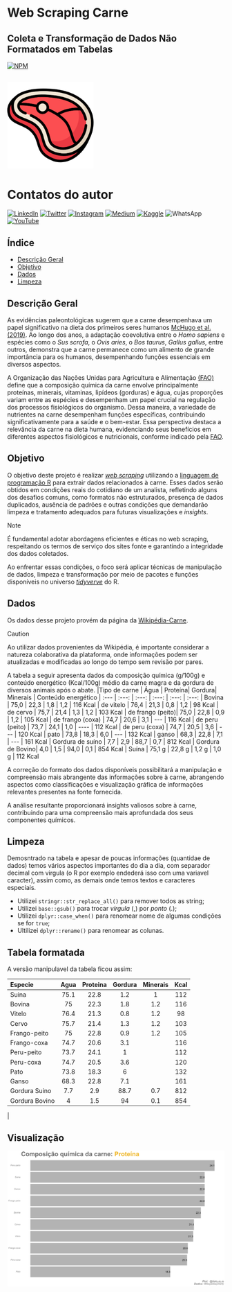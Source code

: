 # Web Scraping Carne

## Coleta e Transformação de Dados Não Formatados em Tabelas

[![NPM](https://img.shields.io/npm/l/react)](https://github.com/italomarquesmonteiro/web_scraping_carne/blob/main/LICENSE)

##

<img style="width:200px; height:200px;" src=".github/.vscode/Image/Icon meat.png" alt="Image Meat">

# Contatos do autor

[![LinkedIn](https://img.shields.io/badge/LinkedIn-0077B5?style=for-the-badge&logo=linkedin&logoColor=white)](https://www.linkedin.com/in/italomarquesmonteiro/)
[![Twitter](https://img.shields.io/badge/X-%23000000.svg?style=for-the-badge&logo=X&logoColor=white)](https://twitter.com/italommonteiro)
[![Instagram](https://img.shields.io/badge/Instagram-E4405F?style=for-the-badge&logo=instagram&logoColor=white)](https://instagram.com/italo.m.m)
[![Medium](https://img.shields.io/badge/Medium-12100E?style=for-the-badge&logo=medium&logoColor=white)](https://medium.com/@italomarquesmonteiro)
[![Kaggle](https://img.shields.io/badge/Kaggle-035a7d?style=for-the-badge&logo=kaggle&logoColor=white)](https://www.kaggle.com/talomarquesmonteiro)
![WhatsApp](https://img.shields.io/badge/WhatsApp-25D366?style=for-the-badge&logo=whatsapp&logoColor=white)
[![YouTube](https://img.shields.io/badge/YouTube-FF0000?style=for-the-badge&logo=youtube&logoColor=white)](https://www.youtube.com/channel/UCB_lseG8dAbdjuemJv-nHXw)

## Índice

- <a href="#descricao">Descrição Geral</a>
- <a href="#objetivo">Objetivo</a>
- <a href="#dados">Dados</a>
- <a href="#limpeza">Limpeza</a>


## Descrição Geral

As evidências paleontológicas sugerem que a carne desempenhava um papel significativo na dieta dos primeiros seres humanos [McHugo et al. (2019)](https://www.ncbi.nlm.nih.gov/pmc/articles/PMC6889691/). Ao longo dos anos, a adaptação coevolutiva entre o *Homo sapiens* e espécies como o *Sus scrofa*, o *Ovis aries*, o *Bos taurus*, *Gallus gallus*, entre outros, demonstra que a carne permanece como um alimento de grande importância para os humanos, desempenhando funções essenciais em diversos aspectos.

A Organização das Nações Unidas para Agricultura e Alimentação [(FAO)](https://www.fao.org/3/T0562E/T0562E02.htm#Meat%20quality) define que a composição química da carne envolve principalmente proteínas, minerais, vitaminas, lipídeos (gorduras) e água, cujas proporções variam entre as espécies e desempenham um papel crucial na regulação dos processos fisiológicos do organismo. Dessa maneira, a variedade de nutrientes na carne desempenham funções específicas, contribuindo significativamente para a saúde e o bem-estar. Essa perspectiva destaca a relevância da carne na dieta humana, evidenciando seus benefícios em diferentes aspectos fisiológicos e nutricionais, conforme indicado pela [FAO](https://www.fao.org/3/y2770e/y2770e07.htm).

## Objetivo

O objetivo deste projeto é realizar [*web scraping*](https://pt.wikipedia.org/wiki/Coleta_de_dados_web) utilizando a [linguagem de programação R](https://www.r-project.org/) para extrair dados relacionados à carne. Esses dados serão obtidos em condições reais do cotidiano de um analista, refletindo alguns dos desafios comuns, como formatos não estruturados, presença de dados duplicados, ausência de padrões e outras condições que demandarão limpeza e tratamento adequados para futuras visualizações e *insights*.

> [!NOTE]
>É fundamental adotar abordagens eficientes e éticas no web scraping, respeitando os termos de serviço dos sites fonte e garantindo a integridade dos dados coletados.

Ao enfrentar essas condições, o foco será aplicar técnicas de manipulação de dados, limpeza e transformação por meio de pacotes e funções disponíveis no universo [*tidyverve*](https://www.tidyverse.org/) do R.

## Dados

Os dados desse projeto provém da página da [Wikipédia-Carne](https://pt.wikipedia.org/wiki/Carne).

>[!CAUTION]
>Ao utilizar dados provenientes da Wikipédia, é importante considerar a natureza colaborativa da plataforma, onde informações podem ser atualizadas e modificadas ao longo do tempo sem revisão por pares.

<!--Tabela orginal é de autoria do [Prof. Roberto de Oliveira Roça](https://www.fca.unesp.br/Home/Instituicao/Departamentos/Gestaoetecnologia/Teses/Roca102.pdf) Departamento de Gestão e Tecnologia Agroindustrial da F.C.A. - UNESP - Campus de Botucatu -->

A tabela a seguir apresenta dados da composição química (g/100g) e conteúdo energético (Kcal/100g) médio da carne magra e da gordura de diversos animais após o abate.
|Tipo de carne     | Água   | Proteína| Gordura| Minerais | Conteúdo energético
| :---             | :---:  | :---:   | :---:  | :---:    | :---:
| Bovina           | 75,0   |  22,3   |  1,8   | 1,2      | 116 Kcal
| de vitelo        | 76,4   |  21,3   |  0,8   | 1,2      | 98 Kcal
| de cervo         | 75,7   |  21,4   |  1,3   | 1,2      | 103 Kcal
| de frango (peito)| 75,0   |  22,8   |  0,9   | 1,2      | 105 Kcal
| de frango (coxa) | 74,7   |  20,6   |  3,1   | ---      | 116 Kcal
| de peru (peito)  | 73,7   |  24,1   |  1,0   | ----     | 112 Kcal
| de peru (coxa)   | 74,7   |  20,5   |  3,6   | ---      | 120 Kcal
| pato             | 73,8   |  18,3   |  6,0   | ---      | 132 Kcal
| ganso            | 68,3   |  22,8   |  7,1   | ---      | 161 Kcal
| Gordura de suíno | 7,7    |  2,9    |  88,7  | 0,7      | 812 Kcal
| Gordura de Bovino| 4,0    |  1,5    |  94,0  | 0,1      | 854 Kcal
| Suína            | 75,1 g |  22,8 g |  1,2 g | 1,0 g    | 112 Kcal
             

A correção do formato dos dados disponíveis possibilitará a manipulação e compreensão mais abrangente das informações sobre à carne, abrangendo aspectos como classificações e visualização gráfica de informações relevantes presentes na fonte fornecida.

A análise resultante proporcionará insights valiosos sobre à carne, contribuindo para uma compreensão mais aprofundada dos seus componentes químicos.

## Limpeza

Demosntrado na tabela e apesar de poucas informações (quantidae de dados) temos vários aspectos importantes do dia a dia, com separador decimal com virgula (o R por exemplo endederá isso com uma variavel caracter), assim como, as demais onde temos textos e caracteres especiais.

* Utilizei `stringr::str_replace_all()` para remover todos as string;
* Utilizei `base::gsub()` para trocar *vírgula* (,) por *ponto* (.);
* Utilizei `dplyr::case_when()` para renomear nome de algumas condições se for `true`;
* Ultilizei `dplyr::rename()` para renomear as colunas.

## Tabela formatada

A versão manipulavel da tabela ficou assim:

|Especie       |  Agua |Proteina | Gordura |Minerais  |Kcal
| :---         | :---: | :---:   | :---:   |  :---:   |:---:
|Suina         |  75.1 |    22.8 |     1.2 |     1    | 112
|Bovina        |  75   |    22.3 |     1.8 |     1.2  | 116
|Vitelo        |  76.4 |    21.3 |     0.8 |     1.2  |  98
|Cervo         |  75.7 |    21.4 |     1.3 |     1.2  | 103
|Frango-peito  |  75   |    22.8 |     0.9 |     1.2  | 105
|Frango-coxa   |  74.7 |    20.6 |     3.1 |          | 116
|Peru-peito    |  73.7 |    24.1 |     1   |          | 112
|Peru-coxa     |  74.7 |    20.5 |     3.6 |          | 120
|Pato          |  73.8 |    18.3 |     6   |          | 132
|Ganso         |  68.3 |    22.8 |     7.1 |          | 161
|Gordura Suino |   7.7 |     2.9 |    88.7 |     0.7  | 812
|Gordura Bovino|   4   |     1.5 |    94   |     0.1  | 854
|

## Visualização

<img style="width:px; height:px;" src=".github/.vscode/Image/protein.png" alt="Image Protein">